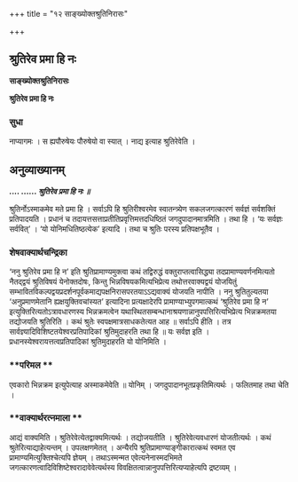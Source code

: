 +++
title = "१२ साङ्ख्योक्तश्रुतिनिरासः"

+++


## श्रुतिरेव प्रमा हि नः

**साङ्ख्योक्तश्रुतिनिरासः**

**श्रुतिरेव प्रमा हि नः**

### **सुधा**

नाप्यागमः । स ह्यपौरुषेयः पौरुषेयो वा स्यात् । नाद्य इत्याह श्रुतिरेवेति ।

## **अनुव्याख्यानम्**

***.... ...... श्रुतिरेव प्रमा हि नः ॥***

श्रुतिर्नोऽस्माकमेव मते प्रमा हि । सर्वाऽपि हि श्रुतिरीश्वरमेव स्वातन्त्र्येण सकलजगत्कारणं सर्वज्ञं सर्वशक्तिं प्रतिपादयति । प्रधानं च तदायत्तसत्ताप्रतीतिप्रवृत्तिमत्तदधिष्ठितं जगदुपादानमात्रमिति । तथा हि । ‘यः सर्वज्ञः सर्ववित्’ । ‘यो योनिमधितिष्ठत्येक’ इत्यादि । तथा च श्रुतिः परस्य प्रतिपक्षभूतैव ।

### **शेषवाक्यार्थचन्द्रिका**

‘ननु श्रुतिरेव प्रमा हि न’ इति श्रुतिप्रामाण्यमुक्त्वा कथं तद्विरुद्धं वक्तुराप्तत्वासिद्ध्या तदप्रामाण्यवर्णनमित्यतो नैतद्द्वयं श्रुतिविषयं येनोक्तदोषः, किन्तु भिन्नविषयकमित्यभिप्रेत्य तथोत्तरवाक्यद्वयं योजयितुं सम्भावितविकल्पद्वयप्रदर्शनपूर्वकमाद्यपक्षनिरासपरतयाऽऽद्यवाक्यं योजयति नापीति । ननु श्रुतितुल्यतया ‘अनुप्रमाणमेतानि ह्यक्षयुक्तिवचांस्यत’ इत्यादिना प्रत्यक्षादेरपि प्रामाण्याभ्युपगमात्कथं ‘श्रुतिरेव प्रमा हि न’ इत्युक्तिरित्यतोऽत्रावधारणस्य भिन्नक्रमत्वेन यथास्थितसम्बन्धानाश्रयणान्नानुपपत्तिरित्यभिप्रेत्य भिन्नक्रमतया तद्योजयति श्रुतिरिति । कथं श्रुतेः स्वपक्षमात्रसाधकतेत्यत आह ॥ सर्वाऽपि हीति । तत्र सार्वज्ञ्यादिविशिष्टतयेश्वरप्रतिपादिकां श्रुतिमुदाहरति तथा हि ॥ यः सर्वज्ञ इति । प्रधानस्येश्वरायत्तत्वप्रतिपादिकां श्रुतिमुदाहरति यो योनिमिति ।

### **परिमल **

एवकारो भिन्नक्रम इत्युपेत्याह अस्माकमेवेति ॥ योनिम् । जगदुपादानभूतप्रकृतिमित्यर्थः । फलितमाह तथा चेति ।

### **वाक्यार्थरत्नमाला **

आद्यं वाक्यमिति । श्रुतिरेवेत्येतद्वाक्यमित्यर्थः । तद्योजयतीति । श्रुतिरेवेत्यवधारणं योजतीत्यर्थः । कथं श्रुतेरित्याद्याहेत्यन्तम् । उपलक्षणमेतत् । अन्यैरपि श्रुतिप्रामाण्याङ्गीकारात्कथं स्वमत एव प्रामाण्यमित्युक्तिश्चेत्यपि ज्ञेयम् । तथाऽस्मन्मत एवेत्यनेनास्मदभिमते जगत्कारणत्वादिविशिष्टेश्वरादावेवेत्यर्थस्य विवक्षितत्वान्नानुपपत्तिरित्यप्याहेत्यपि द्रष्टव्यम् ।

